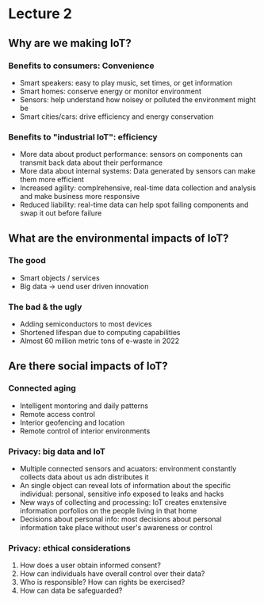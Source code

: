 # Lecture 2

## Why are we making IoT?

### Benefits to consumers: Convenience

- Smart speakers: easy to play music, set times, or get information
- Smart homes: conserve energy or monitor environment
- Sensors: help understand how noisey or polluted the environment might be
- Smart cities/cars: drive efficiency and energy conservation

### Benefits to "industrial IoT": efficiency

- More data about product performance: sensors on components can transmit back data about their performance
- More data about internal systems: Data generated by sensors can make them more efficient
- Increased agility: complrehensive, real-time data collection and analysis and make business more responsive
- Reduced liability: real-time data can help spot failing components and swap it out before failure

## What are the environmental impacts of IoT?

### The good

- Smart objects / services
- Big data -> uend user driven innovation

### The bad & the ugly

- Adding semiconductors to most devices
- Shortened lifespan due to computing capabilities
- Almost 60 million metric tons of e-waste in 2022

## Are there social impacts of IoT?

### Connected aging

- Intelligent montoring and daily patterns
- Remote access control
- Interior geofencing and location
- Remote control of interior environments

### Privacy: big data and IoT

- Multiple connected sensors and acuators: environment constantly collects data about us adn distributes it
- An single object can reveal lots of information about the specific individual: personal, sensitive info exposed to leaks and hacks
- New ways of collecting and processing: IoT creates enxtensive information porfolios on the people living in that home
- Decisions about personal info: most decisions about personal information take place without user's awareness or control

### Privacy: ethical considerations

1) How does a user obtain informed consent?
2) How can individuals have overall control over their data?
3) Who is responsible? How can rights be exercised?
4) How can data be safeguarded?
